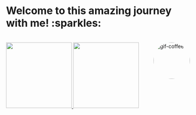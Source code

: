 <h1> Welcome to this amazing journey with me! :sparkles: </h1>


<div style="display: inline_block"><br>
 <a href="https://i.pinimg.com/originals/1a/56/ea/1a56eaaaf78869d7c6e0e620b2b98394.gif">
  <img align="right" height="100" style="border-radius:50px;" alt="gif-coffee" src="https://i.pinimg.com/originals/1a/56/ea/1a56eaaaf78869d7c6e0e620b2b98394.gif">
</a>
</div>


<div>
  <a href="https://github.com/kethydeliperi">
  <img height="180em" src="https://github-readme-stats.vercel.app/api?username=kethydeliperi&show_icons=true&theme=codeSTACKr&include_all_commits=true&count_private=true"/>
  <img height="180em" src="https://github-readme-stats.vercel.app/api/top-langs/?username=kethydeliperi&layout=compact&langs_count=16&theme=codeSTACKr"/>
</div>
